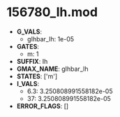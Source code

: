 # 156780_Ih.mod

- **G_VALS**:
  - gIhbar_Ih: 1e-05
- **GATES**:
  - m: 1
- **SUFFIX**: Ih
- **GMAX_NAME**: gIhbar_Ih
- **STATES**: ['m']
- **I_VALS**:
  - 6.3: 3.250808991558182e-05
  - 37: 3.250808991558182e-05
- **ERROR_FLAGS**: []
